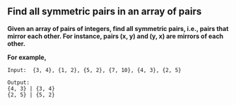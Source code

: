## Find all symmetric pairs in an array of pairs ##

**Given an array of pairs of integers, find all symmetric pairs, i.e., pairs that mirror each other. For instance, pairs (x, y) and (y, x) are mirrors of each other.**

**For example,**

    Input:  {3, 4}, {1, 2}, {5, 2}, {7, 10}, {4, 3}, {2, 5}
 
    Output:
    {4, 3} | {3, 4}
    {2, 5} | {5, 2}
